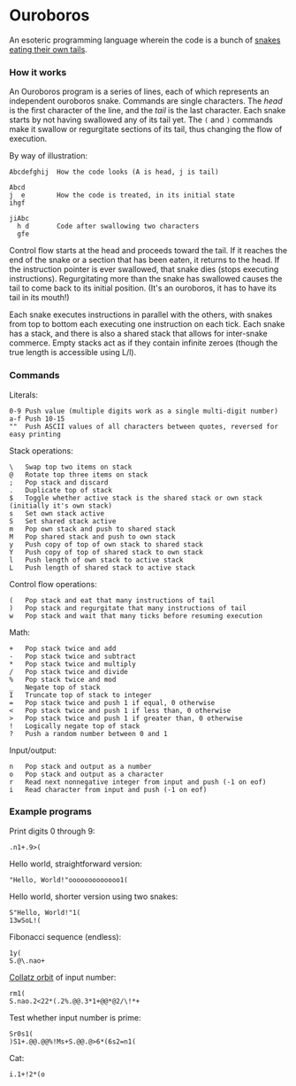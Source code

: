 # Ouroboros

An esoteric programming language wherein the code is a bunch of [snakes eating their own tails](http://en.wikipedia.org/wiki/Ouroboros).

### How it works

An Ouroboros program is a series of lines, each of which represents an independent ouroboros snake. Commands are single characters. The *head* is the first character of the line, and the *tail* is the last character. Each snake starts by not having swallowed any of its tail yet. The `(` and `)` commands make it swallow or regurgitate sections of its tail, thus changing the flow of execution.

By way of illustration:

    Abcdefghij  How the code looks (A is head, j is tail)

    Abcd
    j  e        How the code is treated, in its initial state
    ihgf

    jiAbc
      h d       Code after swallowing two characters
      gfe

Control flow starts at the head and proceeds toward the tail. If it reaches the end of the snake or a section that has been eaten, it returns to the head. If the instruction pointer is ever swallowed, that snake dies (stops executing instructions). Regurgitating more than the snake has swallowed causes the tail to come back to its initial position. (It's an ouroboros, it has to have its tail in its mouth!)

Each snake executes instructions in parallel with the others, with snakes from top to bottom each executing one instruction on each tick. Each snake has a stack, and there is also a shared stack that allows for inter-snake commerce. Empty stacks act as if they contain infinite zeroes (though the true length is accessible using L/l).

### Commands

Literals:

    0-9 Push value (multiple digits work as a single multi-digit number)
    a-f Push 10-15
    ""  Push ASCII values of all characters between quotes, reversed for easy printing

Stack operations:

    \   Swap top two items on stack
    @   Rotate top three items on stack
    ;   Pop stack and discard
    .   Duplicate top of stack
    $   Toggle whether active stack is the shared stack or own stack (initially it's own stack)
    s   Set own stack active
    S   Set shared stack active
    m   Pop own stack and push to shared stack
    M   Pop shared stack and push to own stack
    y   Push copy of top of own stack to shared stack
    Y   Push copy of top of shared stack to own stack
    l   Push length of own stack to active stack
    L   Push length of shared stack to active stack

Control flow operations:

    (   Pop stack and eat that many instructions of tail
    )   Pop stack and regurgitate that many instructions of tail
    w   Pop stack and wait that many ticks before resuming execution

Math:

    +   Pop stack twice and add
    -   Pop stack twice and subtract
    *   Pop stack twice and multiply
    /   Pop stack twice and divide
    %   Pop stack twice and mod
    _   Negate top of stack
    I   Truncate top of stack to integer
    =   Pop stack twice and push 1 if equal, 0 otherwise
    <   Pop stack twice and push 1 if less than, 0 otherwise
    >   Pop stack twice and push 1 if greater than, 0 otherwise
    !   Logically negate top of stack
    ?   Push a random number between 0 and 1

Input/output:

    n   Pop stack and output as a number
    o   Pop stack and output as a character
    r   Read next nonnegative integer from input and push (-1 on eof)
    i   Read character from input and push (-1 on eof)

### Example programs

Print digits 0 through 9:

    .n1+.9>(

Hello world, straightforward version:

    "Hello, World!"ooooooooooooo1(

Hello world, shorter version using two snakes:

    S"Hello, World!"1(
    13wSoL!(

Fibonacci sequence (endless):

    1y(
    S.@\.nao+

[Collatz orbit](http://en.wikipedia.org/wiki/Collatz_conjecture) of input number:

    rm1(
    S.nao.2<22*(.2%.@@.3*1+@@*@2/\!*+

Test whether input number is prime:

    Sr0s1(
    )S1+.@@.@@%!Ms+S.@@.@>6*(6s2=n1(

Cat:

    i.1+!2*(o
